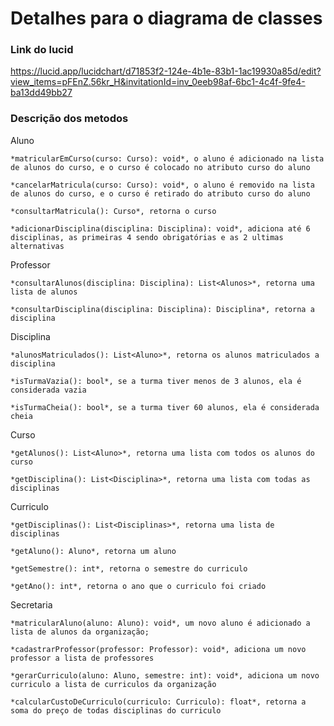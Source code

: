 # Detalhes para o diagrama de classes

### Link do lucid
https://lucid.app/lucidchart/d71853f2-124e-4b1e-83b1-1ac19930a85d/edit?view_items=pFEnZ.56kr_H&invitationId=inv_0eeb98af-6bc1-4c4f-9fe4-ba13dd49bb27


### Descrição dos metodos
Aluno 

	*matricularEmCurso(curso: Curso): void*, o aluno é adicionado na lista de alunos do curso, e o curso é colocado no atributo curso do aluno
	
	*cancelarMatricula(curso: Curso): void*, o aluno é removido na lista de alunos do curso, e o curso é retirado do atributo curso do aluno
	
	*consultarMatricula(): Curso*, retorna o curso
	
	*adicionarDisciplina(disciplina: Disciplina): void*, adiciona até 6 disciplinas, as primeiras 4 sendo obrigatórias e as 2 ultimas alternativas
	

Professor 

	*consultarAlunos(disciplina: Disciplina): List<Alunos>*, retorna uma lista de alunos
	
	*consultarDisciplina(disciplina: Disciplina): Disciplina*, retorna a disciplina


Disciplina 

	*alunosMatriculados(): List<Aluno>*, retorna os alunos matriculados a disciplina
		
	*isTurmaVazia(): bool*, se a turma tiver menos de 3 alunos, ela é considerada vazia
	
	*isTurmaCheia(): bool*, se a turma tiver 60 alunos, ela é considerada cheia
	

Curso 

	*getAlunos(): List<Aluno>*, retorna uma lista com todos os alunos do curso
	
	*getDisciplina(): List<Disciplina>*, retorna uma lista com todas as disciplinas

Curriculo 

	*getDisciplinas(): List<Disciplinas>*, retorna uma lista de disciplinas
	
	*getAluno(): Aluno*, retorna um aluno
	
	*getSemestre(): int*, retorna o semestre do curriculo

    *getAno(): int*, retorna o ano que o curriculo foi criado

Secretaria

    *matricularAluno(aluno: Aluno): void*, um novo aluno é adicionado a lista de alunos da organização;

    *cadastrarProfessor(professor: Professor): void*, adiciona um novo professor a lista de professores  

    *gerarCurriculo(aluno: Aluno, semestre: int): void*, adiciona um novo curriculo a lista de curriculos da organização

    *calcularCustoDeCurriculo(curriculo: Curriculo): float*, retorna a soma do preço de todas disciplinas do curriculo